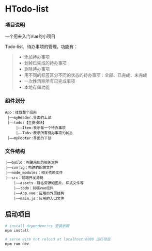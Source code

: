 # HTodo-list

### 项目说明

一个用来入门Vue的小项目

Todo-list，待办事项的管理。功能有：

> - 添加待办事项
> - 划掉已完成的待办事项
> - 删除待办事项
> - 用不同的标签区分不同的状态的待办事项：全部、已完成、未完成
> - 一次性清除所有已完成事项
> - 本地存储功能



### 组件划分

```
App：挂载整个应用
 |——myHeader:界面的上部
 |——todo:【主要模块】
 	 |——Item:表示每一个待办事项
 	 |——Tabs:表示所有待办事项的状态
 |——myFooter:界面的下部
```



### 文件结构

```
|——build：构建用到的相关文件
|——config：构建的配置文件
|——node_modules：相关依赖文件
|——src：前端开发源码
	|——assets：静态资源如图片、样式文件等
	|——todo：前端vue组件
	|——App.vue：应用的外层结构
	|——main.js：应用的入口文件
```



## 启动项目

``` bash
# install dependencies 安装依赖
npm install

# serve with hot reload at localhost:8080 运行项目
npm run dev
```
